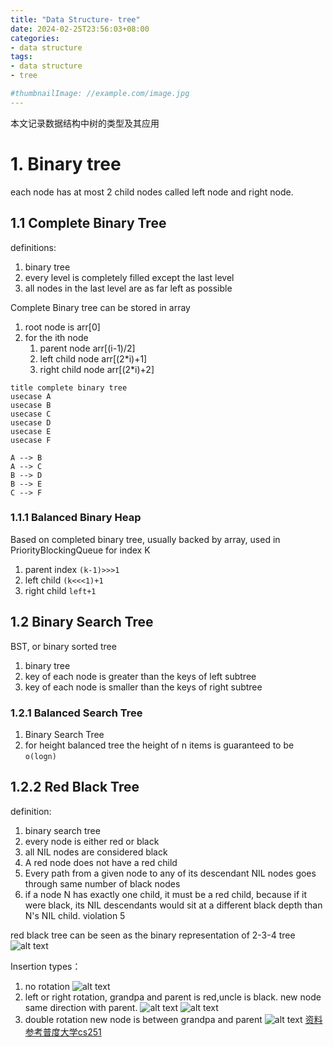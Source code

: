 ```yaml
---
title: "Data Structure- tree"
date: 2024-02-25T23:56:03+08:00
categories:
- data structure
tags:
- data structure
- tree

#thumbnailImage: //example.com/image.jpg
---
```


本文记录数据结构中树的类型及其应用
<!--more-->


# 1. Binary tree 
each node has at most 2 child nodes called left node and right node.

## 1.1 Complete Binary Tree
definitions:
   1. binary tree
   2. every level is completely filled except the last level
   3. all nodes in the last level are as far left as possible
   
Complete Binary tree can be stored in array 
1. root node is arr[0]
2. for the ith node
   1. parent node arr[(i-1)/2]
   2. left child node arr[(2*i)+1]
   3. right child node arr[(2*i)+2]



```plantuml
title complete binary tree
usecase A
usecase B
usecase C
usecase D
usecase E
usecase F

A --> B
A --> C
B --> D
B --> E
C --> F

```

### 1.1.1 Balanced Binary Heap
Based on completed binary tree, usually backed by array, used in PriorityBlockingQueue
for index K 
1. parent index `(k-1)>>>1`
2. left child `(k<<<1)+1`
3. right child `left+1`

## 1.2 Binary Search Tree
BST, or binary sorted tree
1. binary tree
2. key of each node is greater than the keys of left subtree
3. key of each node is smaller than the keys of right subtree

### 1.2.1 Balanced Search Tree
1. Binary Search Tree
2. for height balanced tree the height of n items is guaranteed to be `o(logn)`




## 1.2.2 Red Black Tree


definition:
1. binary search tree
2. every node is either red or black
3. all NIL nodes are considered black
4. A red node does not have a red child
5. Every path from a given node to any of its descendant NIL nodes goes through same number of black nodes
6. if a node N has exactly one child, it must be a red child, because if it were black, its NIL descendants would sit at a different black depth than N's NIL child. violation 5
   
red black tree can be seen as the binary representation of 2-3-4 tree
![alt text](images/image4.png)

Insertion types：
1. no rotation
   ![alt text](images/image.png)
2. left or right rotation, grandpa and parent is red,uncle is black. new node same direction with parent.
   ![alt text](images/image-1.png)
   ![alt text](images/image-2.png)
3. double rotation new node is between grandpa and parent
   ![alt text](images/image-3.png)
[资料参考普度大学cs251](https://www.cs.purdue.edu/homes/ayg/CS251/slides/chap13b.pdf)




